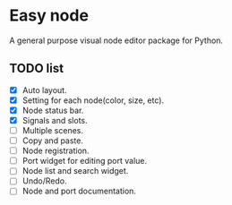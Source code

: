 # Easy node

A general purpose visual node editor package for Python.


## TODO list

+ [x] Auto layout.
+ [x] Setting for each node(color, size, etc).
+ [x] Node status bar.
+ [x] Signals and slots.
+ [ ] Multiple scenes.
+ [ ] Copy and paste.
+ [ ] Node registration.
+ [ ] Port widget for editing port value.
+ [ ] Node list and search widget.
+ [ ] Undo/Redo.
+ [ ] Node and port documentation.
